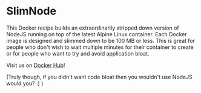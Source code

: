 # SlimNode

This Docker recipe builds an extraordinarily stripped down version
of NodeJS running on top of the latest Alpine Linux container. Each
Docker image is designed and slimmed down to be 100 MB or less. This
is great for people who don't wish to wait multiple minutes for
their container to create or for people who want to try and avoid
application bloat.

Visit us on [Docker Hub](https://hub.docker.com/repository/docker/kwetlesen/slimnode)!

(Truly though, if you didn't want code bloat then you wouldn't use
NodeJS would you? :) )
